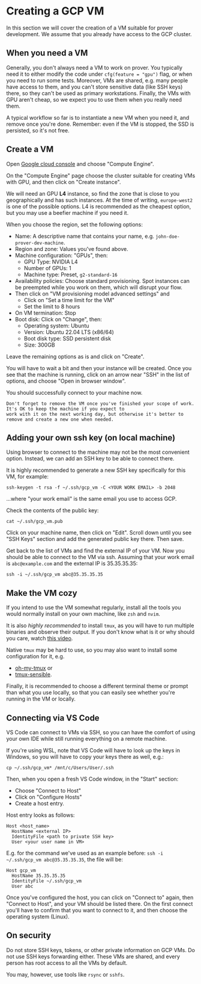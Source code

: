 # Creating a GCP VM

In this section we will cover the creation of a VM suitable for prover development. We assume that you already have
access to the GCP cluster.

## When you need a VM

Generally, you don't always need a VM to work on prover. You typically need it to either modify the code under
`cfg(feature = "gpu")` flag, or when you need to run some tests. Moreover, VMs are shared, e.g. many people have access
to them, and you can't store sensitive data (like SSH keys) there, so they can't be used as primary workstations.
Finally, the VMs with GPU aren't cheap, so we expect you to use them when you really need them.

A typical workflow so far is to instantiate a new VM when you need it, and remove once you're done. Remember: even if
the VM is stopped, the SSD is persisted, so it's not free.

## Create a VM

Open [Google cloud console](https://console.cloud.google.com/) and choose "Compute Engine".

On the "Compute Engine" page choose the cluster suitable for creating VMs with GPU, and then click on "Create instance".

We will need an GPU **L4** instance, so find the zone that is close to you geographically and has such instances. At the
time of writing, `europe-west2` is one of the possible options. L4 is recommended as the cheapest option, but you may
use a beefier machine if you need it.

When you choose the region, set the following options:

- Name: A descriptive name that contains your name, e.g. `john-doe-prover-dev-machine`.
- Region and zone: Values you've found above.
- Machine configuration: "GPUs", then:
  - GPU Type: NVIDIA L4
  - Number of GPUs: 1
  - Machine type: Preset, `g2-standard-16`
- Availability policies: Choose standard provisioning. Spot instances can be preempted while you work on them, which
  will disrupt your flow.
- Then click on "VM provisioning model advanced settings" and
  - Click on "Set a time limit for the VM"
  - Set the limit to 8 hours
- On VM termination: Stop
- Boot disk: Click on "Change", then:
  - Operating system: Ubuntu
  - Version: Ubuntu 22.04 LTS (x86/64)
  - Boot disk type: SSD persistent disk
  - Size: 300GB

Leave the remaining options as is and click on "Create".

You will have to wait a bit and then your instance will be created. Once you see that the machine is running, click on
an arrow near "SSH" in the list of options, and choose "Open in browser window".

You should successfully connect to your machine now.

```admonish warning
Don't forget to remove the VM once you've finished your scope of work. It's OK to keep the machine if you expect to
work with it on the next working day, but otherwise it's better to remove and create a new one when needed.
```

## Adding your own ssh key (on local machine)

Using browser to connect to the machine may not be the most convenient option. Instead, we can add an SSH key to be able
to connect there.

It is highly recommended to generate a new SSH key specifically for this VM, for example:

```
ssh-keygen -t rsa -f ~/.ssh/gcp_vm -C <YOUR WORK EMAIL> -b 2048
```

...where "your work email" is the same email you use to access GCP.

Check the contents of the public key:

```
cat ~/.ssh/gcp_vm.pub
```

Click on your machine name, then click on "Edit". Scroll down until you see "SSH Keys" section and add the generated
public key there. Then save.

Get back to the list of VMs and find the external IP of your VM. Now you should be able to connect to the VM via ssh.
Assuming that your work email is `abc@example.com` and the external IP is 35.35.35.35:

```
ssh -i ~/.ssh/gcp_vm abc@35.35.35.35
```

## Make the VM cozy

If you intend to use the VM somewhat regularly, install all the tools you would normally install on your own machine,
like `zsh` and `nvim`.

It is also _highly recommended_ to install `tmux`, as you will have to run multiple binaries and observe their output.
If you don't know what is it or why should you care, watch [this video](https://www.youtube.com/watch?v=DzNmUNvnB04).

Native `tmux` may be hard to use, so you may also want to install some configuration for it, e.g.

- [oh-my-tmux](https://github.com/gpakosz/.tmux) or
- [tmux-sensible](https://github.com/tmux-plugins/tmux-sensible).

Finally, it is recommended to choose a different terminal theme or prompt than what you use locally, so that you can
easily see whether you're running in the VM or locally.

## Connecting via VS Code

VS Code can connect to VMs via SSH, so you can have the comfort of using your own IDE while still running everything on
a remote machine.

If you're using WSL, note that VS Code will have to look up the keys in Windows, so you will have to copy your keys
there as well, e.g.:

```
cp ~/.ssh/gcp_vm* /mnt/c/Users/User/.ssh
```

Then, when you open a fresh VS Code window, in the "Start" section:

- Choose "Connect to Host"
- Click on "Configure Hosts"
- Create a host entry.

Host entry looks as follows:

```
Host <host_name>
  HostName <external IP>
  IdentityFile <path to private SSH key>
  User <your user name in VM>
```

E.g. for the command we've used as an example before: `ssh -i ~/.ssh/gcp_vm abc@35.35.35.35`, the file will be:

```
Host gcp_vm
  HostName 35.35.35.35
  IdentityFile ~/.ssh/gcp_vm
  User abc
```

Once you've configured the host, you can click on "Connect to" again, then "Connect to Host", and your VM should be
listed there. On the first connect you'll have to confirm that you want to connect to it, and then choose the operating
system (Linux).

## On security

Do not store SSH keys, tokens, or other private information on GCP VMs. Do not use SSH keys forwarding either. These VMs
are shared, and every person has root access to all the VMs by default.

You may, however, use tools like `rsync` or `sshfs`.
